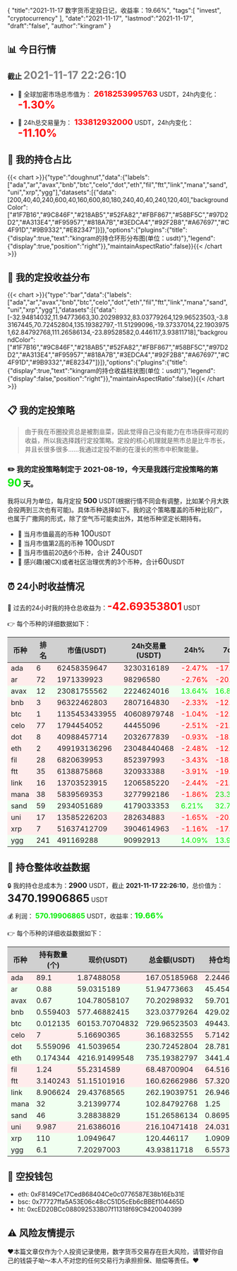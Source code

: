 {
"title":"2021-11-17 数字货币定投日记，收益率：19.66%",
"tags":[
"invest",
"cryptocurrency"
],
"date":"2021-11-17",
"lastmod":"2021-11-17",
"draft":"false",
"author":"kingram"
}

##  📊 今日行情
### 截止 <font color=grey size=5 >**2021-11-17 22:26:10**</font>
- 🍖 全球加密市场总市值为：<font color=#FF0000 size=4 > **2618253995763**</font> USDT，24h内变化：<font color=#FF0000 size=5 > **-1.30%**</font>

- 🍤 24h总交易量为：<font color=#FF0000 size=4 > **133812932000**</font> USDT，24h内变化：<font color=#FF0000 size=5 > **-11.10%**</font>

## 🎨 我的持仓占比
{{< chart >}}{"type":"doughnut","data":{"labels":["ada","ar","avax","bnb","btc","celo","dot","eth","fil","ftt","link","mana","sand","uni","xrp","ygg"],"datasets":[{"data":[200,40,40,240,600,40,160,600,80,180,240,40,40,240,120,40],"backgroundColor":["#1F7B16","#9C846F","#218AB5","#52FA82","#FBF867","#58BF5C","#97D2D2","#A313E4","#F95957","#818A7B","#3EDCA4","#92F2B8","#A67697","#C4F91D","#9B9332","#E82347"]}]},"options":{"plugins":{"title":{"display":true,"text":"kingram的持仓环形分布图(单位：usdt)"},"legend":{"display":true,"position":"right"}},"maintainAspectRatio":false}}{{< /chart >}}

## 🍺 我的定投收益分布
{{< chart >}}{"type":"bar","data":{"labels":["ada","ar","avax","bnb","btc","celo","dot","eth","fil","ftt","link","mana","sand","uni","xrp","ygg"],"datasets":[{"data":[-32.94814032,11.94773663,30.20298932,83.03779264,129.96523503,-3.83167445,70.72452804,135.19382797,-11.51299096,-19.37337014,22.19039751,62.84792768,111.26586134,-23.89528582,0.446117,3.93811718],"backgroundColor":["#1F7B16","#9C846F","#218AB5","#52FA82","#FBF867","#58BF5C","#97D2D2","#A313E4","#F95957","#818A7B","#3EDCA4","#92F2B8","#A67697","#C4F91D","#9B9332","#E82347"]}]},"options":{"plugins":{"title":{"display":true,"text":"kingram的持仓收益柱状图(单位：usdt)"},"legend":{"display":false,"position":"right"}},"maintainAspectRatio":false}}{{< /chart >}}

## 📋 我的定投策略

> 由于我在币圈投资总是被割韭菜，因此觉得自己没有能力在市场获得可观的收益，所以我选择践行定投策略。定投的核心机理就是熊市总是比牛市长，并且长很多很多……我通过定投不断的在漫长的熊市中积聚能量。

### ✏️ 我的定投策略制定于 **2021-08-19**，今天是我践行定投策略的第<font color=#00EC00 size=5 > **90**</font> 天。
我将以月为单位，每月定投 <font size=3 ><strong> 500 </strong></font> USDT(根据行情不同会有调整，比如某个月大跌会投两到三次也有可能)。具体币种选择如下。我的这个策略覆盖的币种比较广，也属于广撒网的形式，除了空气币可能卖出外，其他币种坚定长期持有。

- 🥇 当月市值最高的币种 <font size=4 >100</font>USDT
- 🥈 当月市值第2高的币种 <font size=4 >100</font>USDT
- 🥉 当月市值前20选6个币种，合计 <font size=4 >240</font>USDT
- 🏅 感兴趣(被CX)或者社区治理优秀的3个币种，合计<font size=4 >60</font>USDT

## ⏰ 24小时收益情况
📌 过去的24小时我的持仓总收益为：<font color=#FF0000 size=5 >**-42.69353801**</font> USDT

👉 每个币种的详细数据如下：
<table>
    <thead><tr bgcolor="#d0d0d0" ><th>币种</th><th>排名</th><th>市值(USDT)</th><th>24h交易量(USDT)</th><th>24h%</th><th>7d%</th><th>24h收益</th></tr></thead>
    <tbody>
    <tr>
        <td bgcolor=#FFECEC>ada</td>
        <td bgcolor=#FFECEC>6</td>
        <td bgcolor=#FFECEC>62458359647</td>
        <td bgcolor=#FFECEC>3230316189</td>
        <td bgcolor=#FFECEC><font color=#FF0000>-2.47%</font></td>
        <td bgcolor=#FFECEC><font color=#FF0000>-17.24%</font></td>
        <td bgcolor=#FFECEC><font color=#FF0000 size=3 ><strong>-4.23404937</strong></font></td>
    </tr>
    <tr>
        <td bgcolor=#FFECEC>ar</td>
        <td bgcolor=#FFECEC>72</td>
        <td bgcolor=#FFECEC>1971339923</td>
        <td bgcolor=#FFECEC>98296580</td>
        <td bgcolor=#FFECEC><font color=#FF0000>-2.76%</font></td>
        <td bgcolor=#FFECEC><font color=#FF0000>-20.49%</font></td>
        <td bgcolor=#FFECEC><font color=#FF0000 size=3 ><strong>-1.47632844</strong></font></td>
    </tr>
    <tr>
        <td bgcolor=#F0FFF0>avax</td>
        <td bgcolor=#F0FFF0>12</td>
        <td bgcolor=#F0FFF0>23081755562</td>
        <td bgcolor=#F0FFF0>2224624016</td>
        <td bgcolor=#F0FFF0><font color=#00EC00>13.64%</font></td>
        <td bgcolor=#F0FFF0><font color=#00EC00>16.87%</font></td>
        <td bgcolor=#F0FFF0><font color=#00EC00 size=3 ><strong>8.42555197</strong></font></td>
    </tr>
    <tr>
        <td bgcolor=#FFECEC>bnb</td>
        <td bgcolor=#FFECEC>3</td>
        <td bgcolor=#FFECEC>96322462803</td>
        <td bgcolor=#FFECEC>2807164830</td>
        <td bgcolor=#FFECEC><font color=#FF0000>-2.33%</font></td>
        <td bgcolor=#FFECEC><font color=#FF0000>-12.37%</font></td>
        <td bgcolor=#FFECEC><font color=#FF0000 size=3 ><strong>-7.70748233</strong></font></td>
    </tr>
    <tr>
        <td bgcolor=#FFECEC>btc</td>
        <td bgcolor=#FFECEC>1</td>
        <td bgcolor=#FFECEC>1135453433955</td>
        <td bgcolor=#FFECEC>40608979748</td>
        <td bgcolor=#FFECEC><font color=#FF0000>-1.04%</font></td>
        <td bgcolor=#FFECEC><font color=#FF0000>-12.04%</font></td>
        <td bgcolor=#FFECEC><font color=#FF0000 size=3 ><strong>-7.65775709</strong></font></td>
    </tr>
    <tr>
        <td bgcolor=#FFECEC>celo</td>
        <td bgcolor=#FFECEC>77</td>
        <td bgcolor=#FFECEC>1794454052</td>
        <td bgcolor=#FFECEC>44455096</td>
        <td bgcolor=#FFECEC><font color=#FF0000>-2.51%</font></td>
        <td bgcolor=#FFECEC><font color=#FF0000>-21.24%</font></td>
        <td bgcolor=#FFECEC><font color=#FF0000 size=3 ><strong>-0.932699</strong></font></td>
    </tr>
    <tr>
        <td bgcolor=#FFECEC>dot</td>
        <td bgcolor=#FFECEC>8</td>
        <td bgcolor=#FFECEC>40988457714</td>
        <td bgcolor=#FFECEC>2032677839</td>
        <td bgcolor=#FFECEC><font color=#FF0000>-0.93%</font></td>
        <td bgcolor=#FFECEC><font color=#FF0000>-18.80%</font></td>
        <td bgcolor=#FFECEC><font color=#FF0000 size=3 ><strong>-2.17209842</strong></font></td>
    </tr>
    <tr>
        <td bgcolor=#FFECEC>eth</td>
        <td bgcolor=#FFECEC>2</td>
        <td bgcolor=#FFECEC>499193136296</td>
        <td bgcolor=#FFECEC>23048440468</td>
        <td bgcolor=#FFECEC><font color=#FF0000>-2.48%</font></td>
        <td bgcolor=#FFECEC><font color=#FF0000>-12.89%</font></td>
        <td bgcolor=#FFECEC><font color=#FF0000 size=3 ><strong>-18.69805328</strong></font></td>
    </tr>
    <tr>
        <td bgcolor=#FFECEC>fil</td>
        <td bgcolor=#FFECEC>28</td>
        <td bgcolor=#FFECEC>6820639953</td>
        <td bgcolor=#FFECEC>852397993</td>
        <td bgcolor=#FFECEC><font color=#FF0000>-3.43%</font></td>
        <td bgcolor=#FFECEC><font color=#FF0000>-18.81%</font></td>
        <td bgcolor=#FFECEC><font color=#FF0000 size=3 ><strong>-2.43017811</strong></font></td>
    </tr>
    <tr>
        <td bgcolor=#FFECEC>ftt</td>
        <td bgcolor=#FFECEC>35</td>
        <td bgcolor=#FFECEC>6138875868</td>
        <td bgcolor=#FFECEC>320933388</td>
        <td bgcolor=#FFECEC><font color=#FF0000>-3.91%</font></td>
        <td bgcolor=#FFECEC><font color=#FF0000>-19.85%</font></td>
        <td bgcolor=#FFECEC><font color=#FF0000 size=3 ><strong>-6.53488396</strong></font></td>
    </tr>
    <tr>
        <td bgcolor=#FFECEC>link</td>
        <td bgcolor=#FFECEC>16</td>
        <td bgcolor=#FFECEC>13703523915</td>
        <td bgcolor=#FFECEC>1206585220</td>
        <td bgcolor=#FFECEC><font color=#FF0000>-2.44%</font></td>
        <td bgcolor=#FFECEC><font color=#FF0000>-21.55%</font></td>
        <td bgcolor=#FFECEC><font color=#FF0000 size=3 ><strong>-6.56542827</strong></font></td>
    </tr>
    <tr>
        <td bgcolor=#FFECEC>mana</td>
        <td bgcolor=#FFECEC>38</td>
        <td bgcolor=#FFECEC>5839569353</td>
        <td bgcolor=#FFECEC>3277992186</td>
        <td bgcolor=#FFECEC><font color=#FF0000>-1.86%</font></td>
        <td bgcolor=#FFECEC><font color=#00EC00>23.33%</font></td>
        <td bgcolor=#FFECEC><font color=#FF0000 size=3 ><strong>-1.94397358</strong></font></td>
    </tr>
    <tr>
        <td bgcolor=#F0FFF0>sand</td>
        <td bgcolor=#F0FFF0>59</td>
        <td bgcolor=#F0FFF0>2934051689</td>
        <td bgcolor=#F0FFF0>4179033353</td>
        <td bgcolor=#F0FFF0><font color=#00EC00>6.21%</font></td>
        <td bgcolor=#F0FFF0><font color=#00EC00>32.74%</font></td>
        <td bgcolor=#F0FFF0><font color=#00EC00 size=3 ><strong>8.85053203</strong></font></td>
    </tr>
    <tr>
        <td bgcolor=#FFECEC>uni</td>
        <td bgcolor=#FFECEC>17</td>
        <td bgcolor=#FFECEC>13585226203</td>
        <td bgcolor=#FFECEC>282634883</td>
        <td bgcolor=#FFECEC><font color=#FF0000>-1.65%</font></td>
        <td bgcolor=#FFECEC><font color=#FF0000>-20.18%</font></td>
        <td bgcolor=#FFECEC><font color=#FF0000 size=3 ><strong>-3.62332218</strong></font></td>
    </tr>
    <tr>
        <td bgcolor=#FFECEC>xrp</td>
        <td bgcolor=#FFECEC>7</td>
        <td bgcolor=#FFECEC>51637412709</td>
        <td bgcolor=#FFECEC>3904614963</td>
        <td bgcolor=#FFECEC><font color=#FF0000>-1.16%</font></td>
        <td bgcolor=#FFECEC><font color=#FF0000>-17.35%</font></td>
        <td bgcolor=#FFECEC><font color=#FF0000 size=3 ><strong>-1.41958707</strong></font></td>
    </tr>
    <tr>
        <td bgcolor=#F0FFF0>ygg</td>
        <td bgcolor=#F0FFF0>241</td>
        <td bgcolor=#F0FFF0>491169288</td>
        <td bgcolor=#F0FFF0>90992913</td>
        <td bgcolor=#F0FFF0><font color=#00EC00>14.09%</font></td>
        <td bgcolor=#F0FFF0><font color=#00EC00>13.95%</font></td>
        <td bgcolor=#F0FFF0><font color=#00EC00 size=3 ><strong>5.42621909</strong></font></td>
    </tr>
    </tbody>
</table>

## 🎯 持仓整体收益数据

🔒 我的持仓总成本为：<font size=3 >**2900**</font> USDT，截止 **2021-11-17 22:26:10**，总价值为：<font  size=5 >**3470.19906865**</font> USDT

💰 利润： <font color=#00EC00 size=3 >**570.19906865**</font> USDT，收益率：<font color=#00EC00 size=4 >**19.66%**</font>

👉 每个币种的详细收益数据如下：

<table>
    <thead><tr bgcolor="#d0d0d0" ><th>币种</th><th>持有数量(个)</th><th>现价(USDT)</th><th>总金额(USDT)</th><th>持仓均价(USDT)</th><th>成本(USDT)</th><th>利润(USDT)</th><th>收益率</th></tr></thead>
    <tbody>
    <tr>
        <td bgcolor=#FFECEC>ada</td>
        <td bgcolor=#FFECEC>89.1</td>
        <td bgcolor=#FFECEC>1.87488058</td>
        <td bgcolor=#FFECEC>167.05185968</td>
        <td bgcolor=#FFECEC>2.24466891</td>
        <td bgcolor=#FFECEC>200</td>
        <td bgcolor=#FFECEC>-32.94814032</td>
        <td bgcolor=#FFECEC><font color=#FF0000 size=3 ><strong>-16.47%</strong></font></td>
    </tr>
    <tr>
        <td bgcolor=#F0FFF0>ar</td>
        <td bgcolor=#F0FFF0>0.88</td>
        <td bgcolor=#F0FFF0>59.0315189</td>
        <td bgcolor=#F0FFF0>51.94773663</td>
        <td bgcolor=#F0FFF0>45.45454545</td>
        <td bgcolor=#F0FFF0>40</td>
        <td bgcolor=#F0FFF0>11.94773663</td>
        <td bgcolor=#F0FFF0><font color=#00EC00 size=3 ><strong>29.87%</strong></font></td>
    </tr>
    <tr>
        <td bgcolor=#F0FFF0>avax</td>
        <td bgcolor=#F0FFF0>0.67</td>
        <td bgcolor=#F0FFF0>104.78058107</td>
        <td bgcolor=#F0FFF0>70.20298932</td>
        <td bgcolor=#F0FFF0>59.70149254</td>
        <td bgcolor=#F0FFF0>40</td>
        <td bgcolor=#F0FFF0>30.20298932</td>
        <td bgcolor=#F0FFF0><font color=#00EC00 size=3 ><strong>75.51%</strong></font></td>
    </tr>
    <tr>
        <td bgcolor=#F0FFF0>bnb</td>
        <td bgcolor=#F0FFF0>0.559403</td>
        <td bgcolor=#F0FFF0>577.46882415</td>
        <td bgcolor=#F0FFF0>323.03779264</td>
        <td bgcolor=#F0FFF0>429.02880392</td>
        <td bgcolor=#F0FFF0>240</td>
        <td bgcolor=#F0FFF0>83.03779264</td>
        <td bgcolor=#F0FFF0><font color=#00EC00 size=3 ><strong>34.60%</strong></font></td>
    </tr>
    <tr>
        <td bgcolor=#F0FFF0>btc</td>
        <td bgcolor=#F0FFF0>0.012135</td>
        <td bgcolor=#F0FFF0>60153.70704832</td>
        <td bgcolor=#F0FFF0>729.96523503</td>
        <td bgcolor=#F0FFF0>49443.75772559</td>
        <td bgcolor=#F0FFF0>600</td>
        <td bgcolor=#F0FFF0>129.96523503</td>
        <td bgcolor=#F0FFF0><font color=#00EC00 size=3 ><strong>21.66%</strong></font></td>
    </tr>
    <tr>
        <td bgcolor=#FFECEC>celo</td>
        <td bgcolor=#FFECEC>7</td>
        <td bgcolor=#FFECEC>5.16690365</td>
        <td bgcolor=#FFECEC>36.16832555</td>
        <td bgcolor=#FFECEC>5.71428571</td>
        <td bgcolor=#FFECEC>40</td>
        <td bgcolor=#FFECEC>-3.83167445</td>
        <td bgcolor=#FFECEC><font color=#FF0000 size=3 ><strong>-9.58%</strong></font></td>
    </tr>
    <tr>
        <td bgcolor=#F0FFF0>dot</td>
        <td bgcolor=#F0FFF0>5.559096</td>
        <td bgcolor=#F0FFF0>41.5039654</td>
        <td bgcolor=#F0FFF0>230.72452804</td>
        <td bgcolor=#F0FFF0>28.78165802</td>
        <td bgcolor=#F0FFF0>160</td>
        <td bgcolor=#F0FFF0>70.72452804</td>
        <td bgcolor=#F0FFF0><font color=#00EC00 size=3 ><strong>44.20%</strong></font></td>
    </tr>
    <tr>
        <td bgcolor=#F0FFF0>eth</td>
        <td bgcolor=#F0FFF0>0.174344</td>
        <td bgcolor=#F0FFF0>4216.91499548</td>
        <td bgcolor=#F0FFF0>735.19382797</td>
        <td bgcolor=#F0FFF0>3441.4720323</td>
        <td bgcolor=#F0FFF0>600</td>
        <td bgcolor=#F0FFF0>135.19382797</td>
        <td bgcolor=#F0FFF0><font color=#00EC00 size=3 ><strong>22.53%</strong></font></td>
    </tr>
    <tr>
        <td bgcolor=#FFECEC>fil</td>
        <td bgcolor=#FFECEC>1.24</td>
        <td bgcolor=#FFECEC>55.2314589</td>
        <td bgcolor=#FFECEC>68.48700904</td>
        <td bgcolor=#FFECEC>64.51612903</td>
        <td bgcolor=#FFECEC>80</td>
        <td bgcolor=#FFECEC>-11.51299096</td>
        <td bgcolor=#FFECEC><font color=#FF0000 size=3 ><strong>-14.39%</strong></font></td>
    </tr>
    <tr>
        <td bgcolor=#FFECEC>ftt</td>
        <td bgcolor=#FFECEC>3.140243</td>
        <td bgcolor=#FFECEC>51.15101916</td>
        <td bgcolor=#FFECEC>160.62662986</td>
        <td bgcolor=#FFECEC>57.32040482</td>
        <td bgcolor=#FFECEC>180</td>
        <td bgcolor=#FFECEC>-19.37337014</td>
        <td bgcolor=#FFECEC><font color=#FF0000 size=3 ><strong>-10.76%</strong></font></td>
    </tr>
    <tr>
        <td bgcolor=#F0FFF0>link</td>
        <td bgcolor=#F0FFF0>8.906624</td>
        <td bgcolor=#F0FFF0>29.43768565</td>
        <td bgcolor=#F0FFF0>262.19039751</td>
        <td bgcolor=#F0FFF0>26.94623687</td>
        <td bgcolor=#F0FFF0>240</td>
        <td bgcolor=#F0FFF0>22.19039751</td>
        <td bgcolor=#F0FFF0><font color=#00EC00 size=3 ><strong>9.25%</strong></font></td>
    </tr>
    <tr>
        <td bgcolor=#F0FFF0>mana</td>
        <td bgcolor=#F0FFF0>32</td>
        <td bgcolor=#F0FFF0>3.21399774</td>
        <td bgcolor=#F0FFF0>102.84792768</td>
        <td bgcolor=#F0FFF0>1.25</td>
        <td bgcolor=#F0FFF0>40</td>
        <td bgcolor=#F0FFF0>62.84792768</td>
        <td bgcolor=#F0FFF0><font color=#00EC00 size=3 ><strong>157.12%</strong></font></td>
    </tr>
    <tr>
        <td bgcolor=#F0FFF0>sand</td>
        <td bgcolor=#F0FFF0>46</td>
        <td bgcolor=#F0FFF0>3.28838829</td>
        <td bgcolor=#F0FFF0>151.26586134</td>
        <td bgcolor=#F0FFF0>0.86956522</td>
        <td bgcolor=#F0FFF0>40</td>
        <td bgcolor=#F0FFF0>111.26586134</td>
        <td bgcolor=#F0FFF0><font color=#00EC00 size=3 ><strong>278.16%</strong></font></td>
    </tr>
    <tr>
        <td bgcolor=#FFECEC>uni</td>
        <td bgcolor=#FFECEC>9.987</td>
        <td bgcolor=#FFECEC>21.6386016</td>
        <td bgcolor=#FFECEC>216.10471418</td>
        <td bgcolor=#FFECEC>24.03124061</td>
        <td bgcolor=#FFECEC>240</td>
        <td bgcolor=#FFECEC>-23.89528582</td>
        <td bgcolor=#FFECEC><font color=#FF0000 size=3 ><strong>-9.96%</strong></font></td>
    </tr>
    <tr>
        <td bgcolor=#F0FFF0>xrp</td>
        <td bgcolor=#F0FFF0>110</td>
        <td bgcolor=#F0FFF0>1.0949647</td>
        <td bgcolor=#F0FFF0>120.446117</td>
        <td bgcolor=#F0FFF0>1.09090909</td>
        <td bgcolor=#F0FFF0>120</td>
        <td bgcolor=#F0FFF0>0.446117</td>
        <td bgcolor=#F0FFF0><font color=#00EC00 size=3 ><strong>0.37%</strong></font></td>
    </tr>
    <tr>
        <td bgcolor=#F0FFF0>ygg</td>
        <td bgcolor=#F0FFF0>6.1</td>
        <td bgcolor=#F0FFF0>7.20297003</td>
        <td bgcolor=#F0FFF0>43.93811718</td>
        <td bgcolor=#F0FFF0>6.55737705</td>
        <td bgcolor=#F0FFF0>40</td>
        <td bgcolor=#F0FFF0>3.93811718</td>
        <td bgcolor=#F0FFF0><font color=#00EC00 size=3 ><strong>9.85%</strong></font></td>
    </tr>
    </tbody>
</table>

## 🤞 空投钱包
- eth: 0xF8149Ce17Ced868404Ce0c0776587E38b16Eb31E
- bsc: 0x77727ffa5A53E06c48cC51D5cEb6cBBEf104465D
- ht: 0xcED20BCc088092533B07f11318f69C9420040399

## ⚠️ 风险友情提示
❤️本篇文章仅作为个人投资记录使用，数字货币交易存在巨大风险，请管好你自己的钱袋子呦～本人不对您的任何交易行为承担担保、赔偿等责任。❤️
